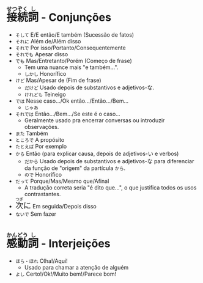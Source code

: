 # <ruby>接<rt>せつ</rt>続<rt>ぞく</rt>詞<rt>し</rt></ruby> - Conjunções

-   `そして` E/E então/E também (Sucessão de fatos)
-   `それに` Além de/Além disso
-   `それで` Por isso/Portanto/Consequentemente
-   `それでも` Apesar disso
-   `でも` Mas/Entretanto/Porém (Começo de frase)
    -   Tem uma nuance mais "e também...".
    -   `しかし` Honorífico
-   `けど` Mas/Apesar de (Fim de frase)
    -   `だけど` Usado depois de substantivos e adjetivos-な.
    -   `けれども` Teineigo
-   `では` Nesse caso.../Ok então.../Então.../Bem...
    -   `じゃあ`
-   `それでは` Então.../Bem.../Se este é o caso...
    -   Geralmente usado pra encerrar conversas ou introduzir observações.
-   `また` Também
-   `ところで` A propósito
-   `たとえば` Por exemplo
-   `から` Então (para explicar causa, depois de adjetivos-い e verbos)
    -   `だから` Usado depois de substantivos e adjetivos-な para diferenciar da função de "origem" da partícula `から`.
    -   `ので` Honorífico
-   `だって` Porque/Mas/Mesmo que/Afinal
    -   A tradução correta seria "é dito que...", o que justifica todos os usos contrastantes.
-   <font size="5"><code><ruby>次<rt>つぎ</rt></ruby>に</code></font> Em seguida/Depois disso
-   `ないで` Sem fazer

# <ruby>感<rt>かん</rt>動<rt>どう</rt>詞<rt>し</rt></ruby> - Interjeições

-   `ほら・ほれ` Olha!/Aqui!
    -   Usado para chamar a atenção de alguém
-   `よし` Certo!/Ok!/Muito bem!/Parece bom!
